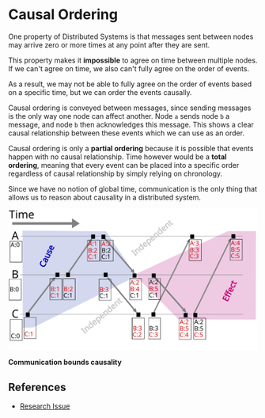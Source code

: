 # Causal Ordering

One property of Distributed Systems is that messages sent between nodes may arrive zero or more times at any point after they are sent.

This property makes it **impossible** to agree on time between multiple nodes. If we can't agree on time, we also can't fully agree on the order of events.

As a result, we may not be able to fully agree on the order of events based on a specific time, but we can order the events causally.

Causal ordering is conveyed between messages, since sending messages is the only way one node can affect another. Node `a` sends node `b` a message, and node `b` then acknowledges this message. This shows a clear causal relationship between these events which we can use as an order. 

Causal ordering is only a **partial ordering** because it is possible that events happen with no causal relationship. Time however would be a **total ordering**, meaning that every event can be placed into a specific order regardless of causal relationship by simply relying on chronology.

Since we have no notion of global time, communication is the only thing that allows us to reason about causality in a distributed system.

![](../assets/causal_ordering.svg)

**Communication bounds causality**

## References
 - [Research Issue](https://github.com/decanus/research/issues/10)
